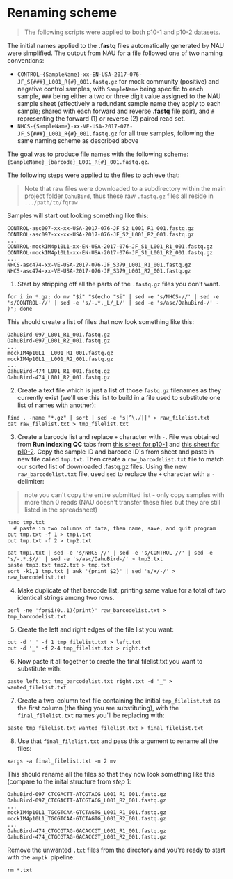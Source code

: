 # Renaming scheme
> The following scripts were applied to both p10-1 and p10-2 datasets.  

The initial names applied to the **.fastq** files automatically generated by NAU were simplified. The output from NAU for a file followed one of two naming conventions:

- `CONTROL-{SampleName}-xx-EN-USA-2017-076-JF_S{###}_L001_R{#}_001.fastq.gz` for mock community (positive) and negative control samples, with `SampleName` being specific to each sample, `###` being either a two or three digit value assigned to the NAU sample sheet (effectively a redundant sample name they apply to each sample; shared with each forward and reverse **.fastq** file pair), and `#` representing the forward (1) or reverse (2) paired read set.  
- `NHCS-{SampleName}-xx-VE-USA-2017-076-JF_S{###}_L001_R{#}_001.fastq.gz` for all true samples, following the same naming scheme as described above  

The goal was to produce file names with the following scheme: `{SampleName}_{barcode}_L001_R{#}_001.fastq.gz`.

The following steps were applied to the files to achieve that:
> Note that raw files were downloaded to a subdirectory within the main project folder `OahuBird`, thus these raw `.fastq.gz` files all reside in `.../path/to/fqraw`  

Samples will start out looking something like this:
```
CONTROL-asc097-xx-xx-USA-2017-076-JF_S2_L001_R1_001.fastq.gz
CONTROL-asc097-xx-xx-USA-2017-076-JF_S2_L001_R2_001.fastq.gz
...
CONTROL-mockIM4p10L1-xx-EN-USA-2017-076-JF_S1_L001_R1_001.fastq.gz
CONTROL-mockIM4p10L1-xx-EN-USA-2017-076-JF_S1_L001_R2_001.fastq.gz
...
NHCS-asc474-xx-VE-USA-2017-076-JF_S379_L001_R1_001.fastq.gz
NHCS-asc474-xx-VE-USA-2017-076-JF_S379_L001_R2_001.fastq.gz
```

1. Start by stripping off all the parts of the `.fastq.gz` files you don't want.
```
for i in *.gz; do mv "$i" "$(echo "$i" | sed -e 's/NHCS-//' | sed -e 's/CONTROL-//' | sed -e 's/-.*._L/_L/' | sed -e 's/asc/OahuBird-/' - )"; done
```
This should create a list of files that now look something like this:  

```
OahuBird-097_L001_R1_001.fastq.gz
OahuBird-097_L001_R2_001.fastq.gz
...
mockIM4p10L1__L001_R1_001.fastq.gz
mockIM4p10L1__L001_R2_001.fastq.gz
...
OahuBird-474_L001_R1_001.fastq.gz
OahuBird-474_L001_R2_001.fastq.gz
```

2. Create a text file which is just a list of those `fastq.gz` filenames as they currently exist (we'll use this list to build in a file used to substitute one list of names with another):  
```
find . -name "*.gz" | sort | sed -e 's|^\./||' > raw_filelist.txt
cat raw_filelist.txt > tmp_filelist.txt
```

3. Create a barcode list and replace `+` character with `-`. File was obtained from **Run Indexing QC** tabs from [this sheet for p10-1](https://docs.google.com/spreadsheets/d/1nXT6GJNZ3Gy4PHRYa8s9mExXZpY2Y2ayoZTteQsvvsU/edit#gid=0) and [this sheet for p10-2](https://docs.google.com/spreadsheets/d/1ZDOYiIGTKL7_cP8gFDDGn78mRlCs8z-NIUwzzwcnTRw/edit#gid=0). Copy the sample ID and barcode ID's from sheet and paste in new file called `tmp.txt`. Then create a `raw_barcodelist.txt` file to match our sorted list of downloaded .fastq.gz files. Using the new `raw_barcodelist.txt` file, used `sed` to replace the `+` character with a `-` delimiter:
> note you can't copy the entire submitted list - only copy samples with more than 0 reads (NAU doesn't transfer these files but they are still listed in the spreadsheet)  

```
nano tmp.txt
  # paste in two columns of data, then name, save, and quit program
cut tmp.txt -f 1 > tmp1.txt
cut tmp.txt -f 2 > tmp2.txt

cat tmp1.txt | sed -e 's/NHCS-//' | sed -e 's/CONTROL-//' | sed -e 's/-.*.$//' | sed -e 's/asc/OahuBird-/' > tmp3.txt
paste tmp3.txt tmp2.txt > tmp.txt
sort -k1,1 tmp.txt | awk '{print $2}' | sed 's/+/-/' > raw_barcodelist.txt
```

4. Make duplicate of that barcode list, printing same value for a total of two identical strings among two rows.
```
perl -ne 'for$i(0..1){print}' raw_barcodelist.txt > tmp_barcodelist.txt
```

5. Create the left and right edges of the file list you want:
```
cut -d '_' -f 1 tmp_filelist.txt > left.txt
cut -d '_' -f 2-4 tmp_filelist.txt > right.txt
```

6. Now paste it all together to create the final filelist.txt you want to substitute with:
```
paste left.txt tmp_barcodelist.txt right.txt -d "_" > wanted_filelist.txt
```

7. Create a two-column text file containing the initial `tmp_filelist.txt` as the first column (the thing you are substituting), with the `final_filelist.txt` names you'll be replacing with:
```
paste tmp_filelist.txt wanted_filelist.txt > final_filelist.txt
```

8. Use that `final_filelist.txt` and pass this argument to rename all the files:
```
xargs -a final_filelist.txt -n 2 mv
```

This should rename all the files so that they now look something like this (compare to the inital structure from *step 1*:

```
OahuBird-097_CTCGACTT-ATCGTACG_L001_R1_001.fastq.gz
OahuBird-097_CTCGACTT-ATCGTACG_L001_R2_001.fastq.gz
...
mockIM4p10L1_TGCGTCAA-GTCTAGTG_L001_R1_001.fastq.gz
mockIM4p10L1_TGCGTCAA-GTCTAGTG_L001_R2_001.fastq.gz
...
OahuBird-474_CTGCGTAG-GACACCGT_L001_R1_001.fastq.gz
OahuBird-474_CTGCGTAG-GACACCGT_L001_R2_001.fastq.gz
```

Remove the unwanted `.txt` files from the directory and you're ready to start with the `amptk `pipeline:

```
rm *.txt
```
